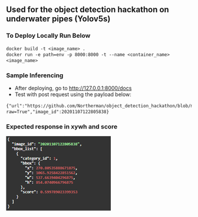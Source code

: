 ## Used for the object detection hackathon on underwater pipes (Yolov5s)


### To Deploy Locally Run Below
```
docker build -t <image_name> .
docker run -e path=env -p 8000:8000 -t --name <container_name> <image_name>
```

### Sample Inferencing
- After deploying, go to http://127.0.0.1:8000/docs
- Test with post request using the payload below:

```
{"url":"https://github.com/Northerman/object_detection_hackathon/blob/main/20201107122805838.png?raw=True","image_id":20201107122805838}
```

### Expected response in xywh and score
![alt text](https://github.com/Northerman/object_detection_hackathon/blob/main/expected_response.png?raw=true)


